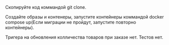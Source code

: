 Скопируйте код коммандой git clone.

Создайте образы и контенеры, запустите контейнеры коммандой docker compose up(Если миграции не пройдут, запустите повторно контейнеры).

Тригера на обновления колличества товаров при заказе нет. Тестов нет.
